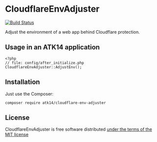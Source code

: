 CloudflareEnvAdjuster
=====================

[![Build Status](https://app.travis-ci.com/atk14/CloudflareEnvAdjuster.svg?token=Kc7UxgK5oqFG8sZAhCzg&branch=master)](https://app.travis-ci.com/atk14/CloudflareEnvAdjuster)

Adjust the environment of a web app behind Cloudflare protection.

Usage in an ATK14 application
-----------------------------

    <?php
    // file: config/after_initialize.php
    CloudflareEnvAdjuster::AdjustEnv();

Installation
------------

Just use the Composer:

    composer require atk14/cloudflare-env-adjuster

License
-------

CloudflareEnvAdjuster is free software distributed [under the terms of the MIT license](http://www.opensource.org/licenses/mit-license)

[//]: # ( vim: set ts=2 et: )
    

      
